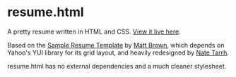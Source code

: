 resume.html
=========

A pretty resume written in HTML and CSS. [View it live here][1].

Based on the [Sample Resume Template][2] by [Matt Brown][3], 
which depends on Yahoo's YUI library for its grid layout, and
heavily redesigned by [Nate Tarrh][4].

resume.html has no external dependencies and a much cleaner 
stylesheet.

[1]: http://aron.zeckendorf.me
[2]: http://sampleresumetemplate.net
[3]: http://thingsthatarebrown.com
[4]: http://natetarrh.com

